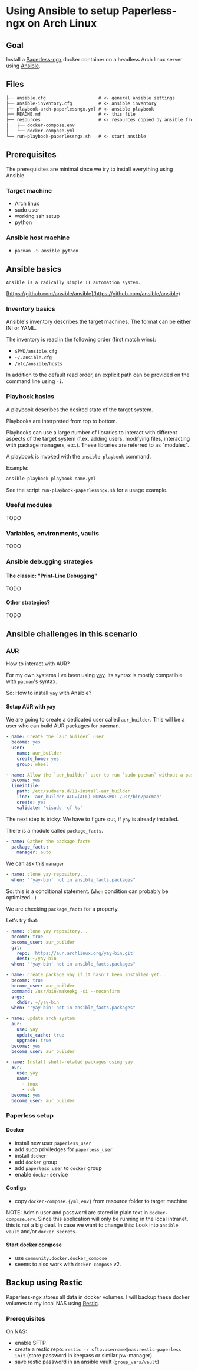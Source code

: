 # Using Ansible to setup Paperless-ngx on Arch Linux

## Goal

Install a [Paperless-ngx](https://docs.paperless-ngx.com/) docker container on a headless Arch linux server using [Ansible](https://docs.ansible.com/).

## Files

```txt
├── ansible.cfg                    # <- general ansible settings
├── ansible-inventory.cfg          # <- ansible inventory
├── playbook-arch-paperlessngx.yml # <- ansible playbook
├── README.md                      # <- this file
├── resources                      # <- resources copied by ansible from host to target
│   ├── docker-compose.env
│   └── docker-compose.yml
└── run-playbook-paperlessngx.sh   # <- start ansible
```

## Prerequisites

The prerequisites are minimal since we try to install everything using Ansible.

### Target machine

- Arch linux
- sudo user
- working ssh setup
- python


### Ansible host machine

- `pacman -S ansible python`

## Ansible basics

    Ansible is a radically simple IT automation system.

[https://github.com/ansible/ansible](https://github.com/ansible/ansible)

### Inventory basics

Ansible's inventory describes the target machines. The format can be either INI or YAML.

The inventory is read in the following order (first match wins):

- `$PWD/ansible.cfg`
- `~/.ansible.cfg`
- `/etc/ansible/hosts`

In addition to the default read order, an explicit path can be provided on the command line using `-i`.

### Playbook basics

A playbook describes the desired state of the target system. 

Playbooks are interpreted from top to bottom.

Playbooks can use a large number of libraries to interact with different aspects of the target system (f.ex. adding users, modifying files, interacting with package managers, etc.). These libraries are referred to as "modules".

A playbook is invoked with the `ansible-playbook` command.

Example:

```sh
ansible-playbook playbook-name.yml
```

See the script `run-playbook-paperlessngx.sh` for a usage example.

### Useful modules

TODO

### Variables, environments, vaults

TODO

### Ansible debugging strategies

#### The classic: "Print-Line Debugging"

TODO

#### Other strategies?

TODO


## Ansible challenges in this scenario

### AUR

How to interact with AUR?

For my own systems I've been using [yay](https://github.com/Jguer/yay). Its syntax is mostly compatible with `pacman`'s syntax.

So: How to install `yay` with Ansible?

#### Setup AUR with yay

We are going to create a dedicated user called `aur_builder`. 
This will be a user who can build AUR packages for pacman.

```yml
- name: Create the `aur_builder` user
  become: yes
  user:
    name: aur_builder
    create_home: yes
    group: wheel

- name: Allow the `aur_builder` user to run `sudo pacman` without a password
  become: yes
  lineinfile:
    path: /etc/sudoers.d/11-install-aur_builder
    line: 'aur_builder ALL=(ALL) NOPASSWD: /usr/bin/pacman'
    create: yes
    validate: 'visudo -cf %s'
```

The next step is tricky: We have to figure out, if `yay` is already installed.

There is a module called `package_facts`.

```yml
- name: Gather the package facts
  package_facts:
    manager: auto
```

We can ask this `manager`

```yml
- name: clone yay repository...
  when: "'yay-bin' not in ansible_facts.packages"
```

So: this is a conditional statement.
(`when` condition can probably be optimized...)

We are checking `package_facts` for a property.

Let's try that:

```yml
- name: clone yay repository...
  become: true
  become_user: aur_builder 
  git:
    repo: 'https://aur.archlinux.org/yay-bin.git'
    dest: ~/yay-bin
  when: "'yay-bin' not in ansible_facts.packages"

- name: create package yay if it hasn't been installed yet...
  become: true
  become_user: aur_builder 
  command: /usr/bin/makepkg -si --noconfirm
  args:
    chdir: ~/yay-bin
  when: "'yay-bin' not in ansible_facts.packages"
```

```yml
- name: update arch system
  aur:
    use: yay
    update_cache: true
    upgrade: true
  become: yes
  become_user: aur_builder

- name: Install shell-related packages using yay
  aur:
    use: yay
    name:
      - tmux
      - zsh
  become: yes
  become_user: aur_builder
```      

### Paperless setup

#### Docker

- install new user `paperless_user`
- add sudo priviledges for `paperless_user`
- install `docker`
- add `docker` group
- add `paperless_user` to `docker` group
- enable `docker` service

#### Configs

- copy `docker-compose.{yml,env}` from resource folder to target machine

NOTE: Admin user and password are stored in plain text in `docker-compose.env`. Since this application will only be running in the local intranet, this is not a big deal. In case we want to change this: Look into `ansible vault` and/or `docker secrets`.

#### Start docker compose

- use `community.docker.docker_compose`
- seems to also work with `docker-compose` v2.

## Backup using Restic

Paperless-ngx stores all data in docker volumes. I will backup these docker volumes to my local NAS using [Restic](https://restic.net/).

### Prerequisites

On NAS:

- enable SFTP
- create a restic repo: `restic -r sftp:username@nas:restic-paperless init` (store password in keepass or similar pw-manager)
- save restic password in an ansible vault (`group_vars/vault`)
